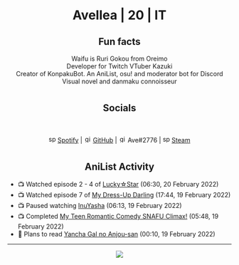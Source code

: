 <h1 align="center">
Avellea | 20 | IT
</h1>



<h2 align="center">
Fun facts
</h2>

<p align="center">
Waifu is Ruri Gokou from Oreimo<br>
Developer for Twitch VTuber Kazuki<br>
Creator of KonpakuBot. An AniList, osu! and moderator bot for Discord<br>
Visual novel and danmaku connoisseur
</p>

<h1>
<h2 align="center">Socials</h2>
<br>
<p align="center">
<img src="https://open.scdn.co/cdn/images/favicon.5cb2bd30.ico" alt="spotify logo" width="16"> <a href="https://open.spotify.com/user/2r8tkjt7qlh7uo7k06z43t63a">Spotify</a> | <img src="https://github.com/fluidicon.png" alt="github logo" width="16"> <a href="https://github.com/Avellea">GitHub</a> | <img src="https://i.imgur.com/ywxedYu.png" alt="github logo" width="16"> Ave#2776 | <img src="https://store.steampowered.com/favicon.ico" alt="spotify logo" width="16"> <a href="https://steamcommunity.com/id/Avellea/">Steam</a>
</p>
<h1>

<h2 align="center">AniList Activity</h2>

<!-- ANILIST_ACTIVITY:start -->

-   📺 Watched episode 2 - 4 of [Lucky☆Star](https://anilist.co/anime/1887) (06:30, 20 February 2022)
-   📺 Watched episode 7 of [My Dress-Up Darling](https://anilist.co/anime/132405) (17:44, 19 February 2022)
-   📺 Paused watching [InuYasha](https://anilist.co/anime/249) (06:13, 19 February 2022)
-   📺 Completed [My Teen Romantic Comedy SNAFU Climax!](https://anilist.co/anime/108489) (05:48, 19 February 2022)
-   📖 Plans to read [Yancha Gal no Anjou-san](https://anilist.co/manga/101315) (00:10, 19 February 2022)

<!-- ANILIST_ACTIVITY:end -->


---



<p align="center">
<img src="https://i.pinimg.com/originals/5f/95/04/5f9504eb5a7d27ec7a6121b9e9aa48b3.gif">
<p>
